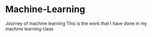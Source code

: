 # Machine-Learning
Journey of machine learning
This is the work that I have done in my machine learning class

